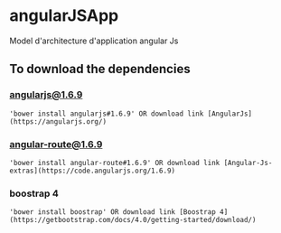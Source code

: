 # angularJSApp
Model d'architecture d'application angular Js

## To download the dependencies
### angularjs@1.6.9
    'bower install angularjs#1.6.9' OR download link [AngularJs](https://angularjs.org/)
### angular-route@1.6.9
    'bower install angular-route#1.6.9' OR download link [Angular-Js-extras](https://code.angularjs.org/1.6.9)
### boostrap 4
    'bower install boostrap' OR download link [Boostrap 4](https://getbootstrap.com/docs/4.0/getting-started/download/)

